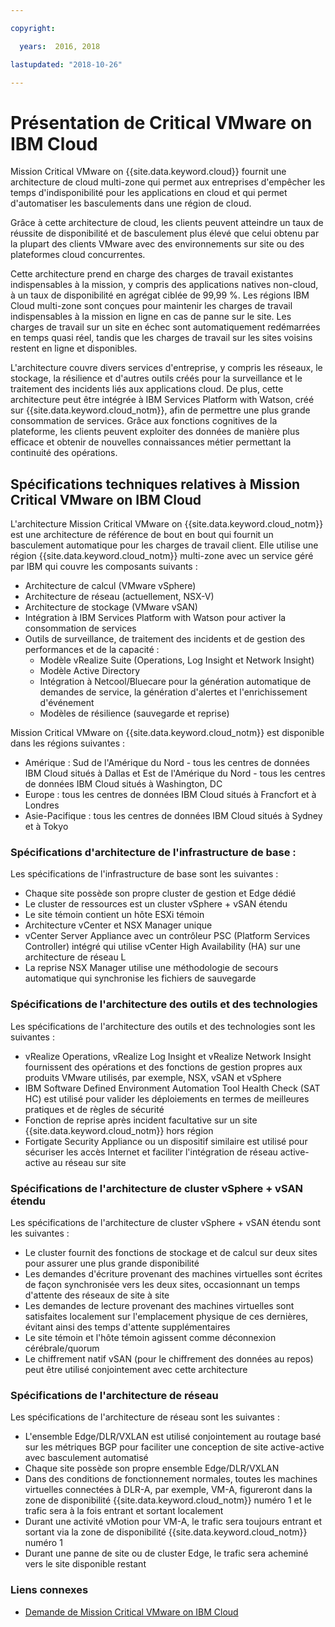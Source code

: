```yaml
---

copyright:

  years:  2016, 2018

lastupdated: "2018-10-26"

---
```


# Présentation de Critical VMware on IBM Cloud

Mission Critical VMware on {{site.data.keyword.cloud}} fournit une architecture de cloud multi-zone qui permet aux entreprises d'empêcher les temps d'indisponibilité pour les applications en cloud et qui permet d'automatiser les basculements dans une région de cloud.

Grâce à cette architecture de cloud, les clients peuvent atteindre un taux de réussite de disponibilité et de basculement plus élevé que celui obtenu par la plupart des clients VMware avec des environnements sur site ou des plateformes cloud concurrentes.

Cette architecture prend en charge des charges de travail existantes indispensables à la mission, y compris des applications natives non-cloud, à un taux de disponibilité en agrégat ciblée de 99,99 %. Les régions IBM Cloud multi-zone sont conçues pour maintenir les charges de travail indispensables à la mission en ligne en cas de panne sur le site. Les charges de travail sur un site en échec sont automatiquement redémarrées en temps quasi réel, tandis que les charges de travail sur les sites voisins restent en ligne et disponibles.

L'architecture couvre divers services d'entreprise, y compris les réseaux, le stockage, la résilience et d'autres outils créés pour la surveillance et le traitement des incidents liés aux applications cloud. De plus, cette architecture peut être intégrée à IBM Services Platform with Watson, créé sur {{site.data.keyword.cloud_notm}}, afin de permettre une plus grande consommation de services. Grâce aux fonctions cognitives de la plateforme, les clients peuvent exploiter des données de manière plus efficace et obtenir de nouvelles connaissances métier permettant la continuité des opérations.

## Spécifications techniques relatives à Mission Critical VMware on IBM Cloud

L'architecture Mission Critical VMware on {{site.data.keyword.cloud_notm}} est une architecture de référence de bout en bout qui fournit un basculement automatique pour les charges de travail client. Elle utilise une région {{site.data.keyword.cloud_notm}} multi-zone avec un service géré par IBM qui couvre les composants suivants :

* Architecture de calcul (VMware vSphere)
* Architecture de réseau (actuellement, NSX-V)
* Architecture de stockage (VMware vSAN)
* Intégration à IBM Services Platform with Watson pour activer la consommation de services
* Outils de surveillance, de traitement des incidents et de gestion des performances et de la capacité :
  * Modèle vRealize Suite (Operations, Log Insight et Network Insight)
  * Modèle Active Directory
  * Intégration à Netcool/Bluecare pour la génération automatique de demandes de service, la génération d'alertes et l'enrichissement d'événement
  * Modèles de résilience (sauvegarde et reprise)

Mission Critical VMware on {{site.data.keyword.cloud_notm}} est disponible dans les régions suivantes :
* Amérique : Sud de l'Amérique du Nord - tous les centres de données IBM Cloud situés à Dallas et Est de l'Amérique du Nord - tous les centres de données IBM Cloud situés à Washington, DC
* Europe : tous les centres de données IBM Cloud situés à Francfort et à Londres
* Asie-Pacifique : tous les centres de données IBM Cloud situés à Sydney et à Tokyo

### Spécifications d'architecture de l'infrastructure de base :

Les spécifications de l'infrastructure de base sont les suivantes :
* Chaque site possède son propre cluster de gestion et Edge dédié
* Le cluster de ressources est un cluster vSphere + vSAN étendu
* Le site témoin contient un hôte ESXi témoin
* Architecture vCenter et NSX Manager unique
* vCenter Server Appliance avec un contrôleur PSC (Platform Services Controller) intégré qui utilise vCenter High Availability (HA) sur une architecture de réseau L
* La reprise NSX Manager utilise une méthodologie de secours automatique qui synchronise les fichiers de sauvegarde

### Spécifications de l'architecture des outils et des technologies

Les spécifications de l'architecture des outils et des technologies sont les suivantes :
* vRealize Operations, vRealize Log Insight et vRealize Network Insight fournissent des opérations et des fonctions de gestion propres aux produits VMware utilisés, par exemple, NSX, vSAN et vSphere
* IBM Software Defined Environment Automation Tool Health Check (SAT HC) est utilisé pour valider les déploiements en termes de meilleures pratiques et de règles de sécurité
* Fonction de reprise après incident facultative sur un site {{site.data.keyword.cloud_notm}} hors région
* Fortigate Security Appliance ou un dispositif similaire est utilisé pour sécuriser les accès Internet et faciliter l'intégration de réseau active-active au réseau sur site

### Spécifications de l'architecture de cluster vSphere + vSAN étendu

Les spécifications de l'architecture de cluster vSphere + vSAN étendu sont les suivantes :
* Le cluster fournit des fonctions de stockage et de calcul sur deux sites pour assurer une plus grande disponibilité
* Les demandes d'écriture provenant des machines virtuelles sont écrites de façon synchronisée vers les deux sites, occasionnant un temps d'attente des réseaux de site à site
* Les demandes de lecture provenant des machines virtuelles sont satisfaites localement sur l'emplacement physique de ces dernières, évitant ainsi des temps d'attente supplémentaires
* Le site témoin et l'hôte témoin agissent comme déconnexion cérébrale/quorum
* Le chiffrement natif vSAN (pour le chiffrement des données au repos) peut être utilisé conjointement avec cette architecture

### Spécifications de l'architecture de réseau

Les spécifications de l'architecture de réseau sont les suivantes :
* L'ensemble Edge/DLR/VXLAN est utilisé conjointement au routage basé sur les métriques BGP pour faciliter une conception de site active-active avec basculement automatisé
* Chaque site possède son propre ensemble Edge/DLR/VXLAN
* Dans des conditions de fonctionnement normales, toutes les machines virtuelles connectées à DLR-A, par exemple, VM-A, figureront dans la zone de disponibilité {{site.data.keyword.cloud_notm}} numéro 1 et le trafic sera à la fois entrant et sortant localement
* Durant une activité vMotion pour VM-A, le trafic sera toujours entrant et sortant via la zone de disponibilité {{site.data.keyword.cloud_notm}} numéro 1
* Durant une panne de site ou de cluster Edge, le trafic sera acheminé vers le site disponible restant

### Liens connexes

* [Demande de Mission Critical VMware on IBM Cloud](managing_mcv.html)
